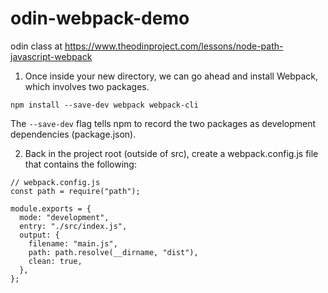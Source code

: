 # odin-webpack-demo
odin class at 
https://www.theodinproject.com/lessons/node-path-javascript-webpack

1. Once inside your new directory, we can go ahead and install Webpack, which involves two packages.

```
npm install --save-dev webpack webpack-cli
```

The `--save-dev` flag tells npm to record the two packages as development dependencies (package.json).

2. Back in the project root (outside of src), create a webpack.config.js file that contains the following:

```
// webpack.config.js
const path = require("path");

module.exports = {
  mode: "development",
  entry: "./src/index.js",
  output: {
    filename: "main.js",
    path: path.resolve(__dirname, "dist"),
    clean: true,
  },
};
```